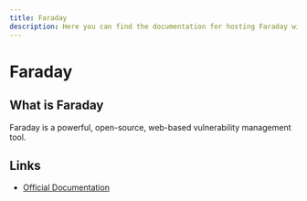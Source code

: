 ```yaml
---
title: Faraday
description: Here you can find the documentation for hosting Faraday with Coolify.
---
```


# Faraday

<ZoomableImage src="/docs/images/services/faraday.png" />

## What is Faraday

Faraday is a powerful, open-source, web-based vulnerability management tool.

## Links

- [Official Documentation](https://faradaysec.com/?utm_source=coolify.io)
